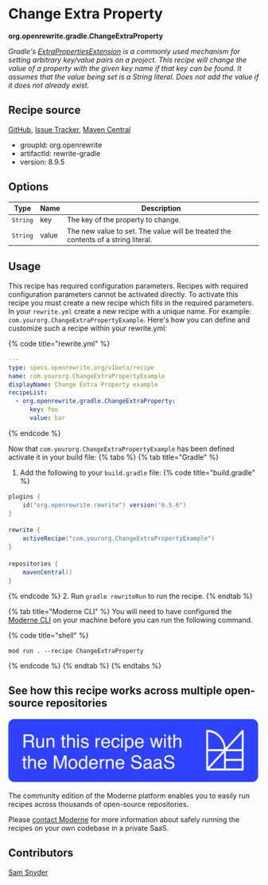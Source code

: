 # Change Extra Property

**org.openrewrite.gradle.ChangeExtraProperty**

_Gradle's [ExtraPropertiesExtension](https://docs.gradle.org/current/dsl/org.gradle.api.plugins.ExtraPropertiesExtension.html) is a commonly used mechanism for setting arbitrary key/value pairs on a project. This recipe will change the value of a property with the given key name if that key can be found. It assumes that the value being set is a String literal. Does not add the value if it does not already exist._

## Recipe source

[GitHub](https://github.com/openrewrite/rewrite/blob/main/rewrite-gradle/src/main/java/org/openrewrite/gradle/ChangeExtraProperty.java), [Issue Tracker](https://github.com/openrewrite/rewrite/issues), [Maven Central](https://central.sonatype.com/artifact/org.openrewrite/rewrite-gradle/8.9.5/jar)

* groupId: org.openrewrite
* artifactId: rewrite-gradle
* version: 8.9.5

## Options

| Type | Name | Description |
| -- | -- | -- |
| `String` | key | The key of the property to change. |
| `String` | value | The new value to set. The value will be treated the contents of a string literal. |


## Usage

This recipe has required configuration parameters. Recipes with required configuration parameters cannot be activated directly. To activate this recipe you must create a new recipe which fills in the required parameters. In your `rewrite.yml` create a new recipe with a unique name. For example: `com.yourorg.ChangeExtraPropertyExample`.
Here's how you can define and customize such a recipe within your rewrite.yml:

{% code title="rewrite.yml" %}
```yaml
---
type: specs.openrewrite.org/v1beta/recipe
name: com.yourorg.ChangeExtraPropertyExample
displayName: Change Extra Property example
recipeList:
  - org.openrewrite.gradle.ChangeExtraProperty:
      key: foo
      value: bar
```
{% endcode %}

Now that `com.yourorg.ChangeExtraPropertyExample` has been defined activate it in your build file:
{% tabs %}
{% tab title="Gradle" %}
1. Add the following to your `build.gradle` file:
{% code title="build.gradle" %}
```groovy
plugins {
    id("org.openrewrite.rewrite") version("6.5.6")
}

rewrite {
    activeRecipe("com.yourorg.ChangeExtraPropertyExample")
}

repositories {
    mavenCentral()
}
```
{% endcode %}
2. Run `gradle rewriteRun` to run the recipe.
{% endtab %}

{% tab title="Moderne CLI" %}
You will need to have configured the [Moderne CLI](https://docs.moderne.io/moderne-cli/cli-intro) on your machine before you can run the following command.

{% code title="shell" %}
```shell
mod run . --recipe ChangeExtraProperty
```
{% endcode %}
{% endtab %}
{% endtabs %}

## See how this recipe works across multiple open-source repositories

[![Moderne Link Image](/.gitbook/assets/ModerneRecipeButton.png)](https://app.moderne.io/recipes/org.openrewrite.gradle.ChangeExtraProperty)

The community edition of the Moderne platform enables you to easily run recipes across thousands of open-source repositories.

Please [contact Moderne](https://moderne.io/product) for more information about safely running the recipes on your own codebase in a private SaaS.

## Contributors
[Sam Snyder](mailto:sam@moderne.io)
